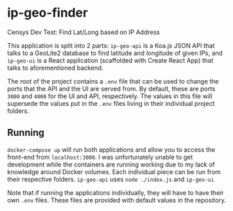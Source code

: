 # ip-geo-finder
Censys Dev Test: Find Lat/Long based on IP Address

This application is split into 2 parts: `ip-geo-api` is a Koa.js JSON API that talks to a GeoLite2 database to find latitude and longitude of given IPs, and `ip-geo-ui` is a React application (scaffolded with Create React App) that talks to aforementioned backend. 

The root of the project contains a `.env` file that can be used to change the ports that the API and the UI are served from. By default, these are ports `3000` and `4000` for the UI and API, respectively. The values in this file will supersede the values put in the `.env` files living in their individual project folders. 

## Running

`docker-compose up` will run both applications and allow you to access the front-end from `localhost:3000`. I was unfortunately unable to get development while the containers are running working due to my lack of knowledge around Docker volumes. Each individual piece can be run from their respective folders. `ip-geo-api` uses `node ./index.js` and `ip-geo-ui`

Note that if running the applications individually, they will have to have their own `.env` files. These files are provided with default values in the repository.